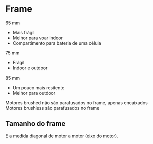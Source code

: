 # Frame
65 mm 
* Mais frágil
* Melhor para voar indoor
* Compartimento para bateria de uma célula

75 mm
* Frágil
* Indoor e outdoor

85 mm
* Um pouco mais resitente
* Melhor para outdoor

Motores brushed não são parafusados no frame, apenas encaixados
Motores brushless são parafusados no frame


## Tamanho do frame
E a medida diagonal de motor a motor (eixo do motor).


